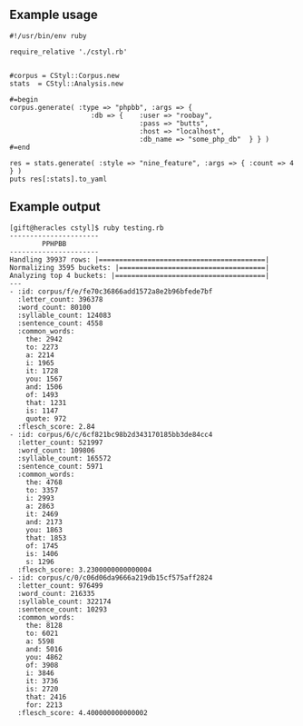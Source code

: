 Example usage
------------- 
    #!/usr/bin/env ruby

    require_relative './cstyl.rb'


    #corpus = CStyl::Corpus.new
    stats  = CStyl::Analysis.new

    #=begin
    corpus.generate( :type => "phpbb", :args => {
                        :db => {    :user => "roobay",
                                    :pass => "butts",
                                    :host => "localhost",
                                    :db_name => "some_php_db"  } } )
    #=end

    res = stats.generate( :style => "nine_feature", :args => { :count => 4 } )
    puts res[:stats].to_yaml

Example output
--------------
    [gift@heracles cstyl]$ ruby testing.rb 
    ----------------------
            PPHPBB
    ----------------------
    Handling 39937 rows: |=========================================|
    Normalizing 3595 buckets: |====================================|
    Analyzing top 4 buckets: |=====================================|
    ---
    - :id: corpus/f/e/fe70c36866add1572a8e2b96bfede7bf
      :letter_count: 396378
      :word_count: 80100
      :syllable_count: 124083
      :sentence_count: 4558
      :common_words:
        the: 2942
        to: 2273
        a: 2214
        i: 1965
        it: 1728
        you: 1567
        and: 1506
        of: 1493
        that: 1231
        is: 1147
        quote: 972
      :flesch_score: 2.84
    - :id: corpus/6/c/6cf821bc98b2d343170185bb3de84cc4
      :letter_count: 521997
      :word_count: 109806
      :syllable_count: 165572
      :sentence_count: 5971
      :common_words:
        the: 4768
        to: 3357
        i: 2993
        a: 2863
        it: 2469
        and: 2173
        you: 1863
        that: 1853
        of: 1745
        is: 1406
        s: 1296
      :flesch_score: 3.2300000000000004
    - :id: corpus/c/0/c06d06da9666a219db15cf575aff2824
      :letter_count: 976499
      :word_count: 216335
      :syllable_count: 322174
      :sentence_count: 10293
      :common_words:
        the: 8128
        to: 6021
        a: 5598
        and: 5016
        you: 4862
        of: 3908
        i: 3846
        it: 3736
        is: 2720
        that: 2416
        for: 2213
      :flesch_score: 4.400000000000002
